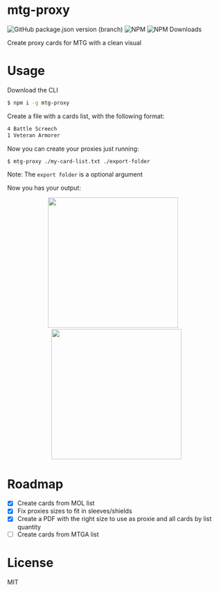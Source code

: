 # mtg-proxy

![GitHub package.json version (branch)](https://img.shields.io/github/package-json/v/matalmeida/mtg-proxy/master.svg)
![NPM](https://img.shields.io/npm/l/mtg-proxy.svg)
![NPM Downloads](https://img.shields.io/npm/dt/mtg-proxy.svg)

Create proxy cards for MTG with a clean visual

# Usage

Download the CLI

```sh
$ npm i -g mtg-proxy
```

Create a file with a cards list, with the following format:

```txt
4 Battle Screech
1 Veteran Armorer
```

Now you can create your proxies just running:

```sh
$ mtg-proxy ./my-card-list.txt ./export-folder
```

Note: The `export folder` is a optional argument

Now you has your output:

<p align="center">
<img src="https://raw.githubusercontent.com/matAlmeida/mtg-proxy/master/docs/battle_screech.png" height="300" />
&nbsp &nbsp
<img src="https://raw.githubusercontent.com/matAlmeida/mtg-proxy/master/docs/veteran_armorer.png" height="300" />
</p>

# Roadmap

- [x] Create cards from MOL list
- [x] Fix proxies sizes to fit in sleeves/shields
- [x] Create a PDF with the right size to use as proxie and all cards by list quantity
- [ ] Create cards from MTGA list

# License

MIT
